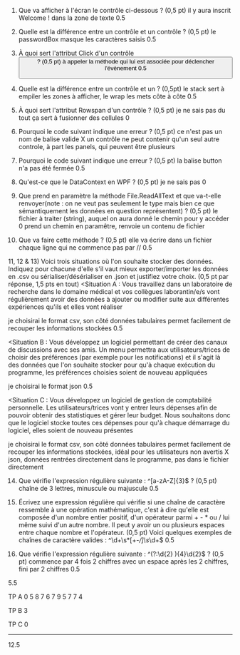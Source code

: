 1) Que va afficher à l'écran le contrôle ci-dessous ? (0,5 pt)
il y aura inscrit Welcome ! dans la zone de texte     0.5


2) Quelle est la différence entre un contrôle <TextBox> et un contrôle <PasswordBox> ? (0,5 pt)
le passwordBox masque les caractères saisis           0.5


3) À quoi sert l'attribut Click d'un contrôle <Button> ? (0,5 pt)
à appeler la méthode qui lui est associée pour déclencher l'évènement       0.5



4) Quelle est la différence entre un contrôle <StackPanel> et un <WrapPanel> ? (0,5pt)
le stack sert à empiler les zones à afficher, le wrap les mets côte à côte      0.5


5) À quoi sert l'attribut Rowspan d'un contrôle <Grid> ? (0,5 pt)
je ne sais pas du tout          ça sert à fusionner des cellules          0



6) Pourquoi le code suivant indique une erreur ? (0,5 pt)
ce n'est pas un nom de balise valide  X       un contrôle ne peut contenir qu'un seul autre controle, à part les panels, qui peuvent être plusieurs



7) Pourquoi le code suivant indique une erreur ? (0,5 pt)
la balise button n'a pas été fermée       0.5



8) Qu'est-ce que le DataContext en WPF ? (0,5 pt)
je ne sais pas      0



9) Que prend en paramètre la méthode File.ReadAllText et que va-t-elle renvoyer(note : on ne veut pas seulement le type mais bien ce que sémantiquement les données en question représentent) ? (0,5 pt)
le fichier à traiter (string), auquel on aura donné le chemin pour y accéder      0
prend un chemin en paramêtre, renvoie un contenu de fichier




10) Que va faire cette méthode ? (0,5 pt)
elle va écrire dans un fichier chaque ligne qui ne commence pas par //        0.5



11, 12 & 13) Voici trois situations où l'on souhaite stocker des données. Indiquez
pour chacune d'elle s'il vaut mieux exporter/importer les données en .csv ou
sérialiser/désérialiser en .json et justifiez votre choix. (0,5 pt par réponse, 1,5 pts en
tout)
<Situation A : Vous travaillez dans un laboratoire de recherche dans le domaine
médical et vos collègues laborantin/e/s vont régulièrement avoir des données à
ajouter ou modifier suite aux différentes expériences qu'ils et elles vont réaliser

je choisirai le format csv, son côté données tabulaires permet facilement de recouper les informations stockées       0.5

<Situation B : Vous développez un logiciel permettant de créer des canaux de
discussions avec ses amis. Un menu permettra aux utilisateurs/trices de choisir des
préférences (par exemple pour les notifications) et il s'agit là des données que l'on
souhaite stocker pour qu'à chaque exécution du programme, les préférences
choisies soient de nouveau appliquées

je choisirai le format json     0.5


<Situation C : Vous développez un logiciel de gestion de comptabilité personnelle. Les
utilisateurs/trices vont y entrer leurs dépenses afin de pouvoir obtenir des
statistiques et gérer leur budget. Nous souhaitons donc que le logiciel stocke toutes
ces dépenses pour qu'à chaque démarrage du logiciel, elles soient de nouveau
présentes

je choisirai le format csv, son côté données tabulaires permet facilement de recouper les informations stockées, idéal pour les utilisateurs non avertis    X
json, données rentrées directement dans le programme, pas dans le fichier directement



14) Que vérifie l'expression régulière suivante : ^[a-zA-Z]{3}$ ? (0,5 pt)
chaîne de 3 lettres, minuscule ou majuscule       0.5



15) Écrivez une expression régulière qui vérifie si une chaîne de caractère ressemble
à une opération mathématique, c'est à dire qu'elle est composée d'un nombre entier
positif, d'un opérateur parmi + - * ou / lui même suivi d'un autre nombre. Il peut y
avoir un ou plusieurs espaces entre chaque nombre et l'opérateur. (0,5 pt)
Voici quelques exemples de chaînes de caractère valides :
^\d+\s*[+\-*\/]\s*\d+$        0.5


16) Que vérifie l'expression régulière suivante : ^(?:\d{2} ){4}\d{2}$ ? (0,5 pt)
commence par 4 fois 2 chiffres avec un espace après les 2 chiffres, fini par 2 chiffres       0.5



5.5

TP A
0 5 8 7 6 7 9 5 7 7
4

TP B
3

TP C
0

------------------------------------

12.5